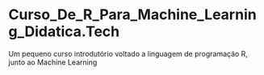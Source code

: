 # Curso_De_R_Para_Machine_Learning_Didatica.Tech
Um pequeno curso introdutório voltado a linguagem de programação R, junto ao Machine Learning
